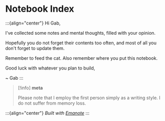 # Notebook Index

:::{align="center"}
Hi Gab,

I've collected some notes and mental thoughts, filled with your opinion.

Hopefully you do not forget their contents too often, and most of all you don't forget to update them.

Remember to feed the cat. Also remember where you put this notebook.

Good luck with whatever you plan to build,

~ Gab
:::

> [!info]
> **meta**
>
> Please note that I employ the first person simply as a writing style.
> I do not suffer from memory loss.


:::{align="center"}
*Built with [Emanote](https://emanote.srid.ca)*
:::

